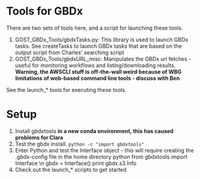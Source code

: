 # Tools for GBDx
There are two sets of tools here, and a script for launching these tools.
1. GOST_GBDx_Tools/gbdxTasks.py: This library is used to launch GBDx tasks. See createTasks to launch GBDx tasks that are based on the output script from Charles' searching script
2. GOST_GBDx_Tools/gbdxURL_misc: Manipulates the GBDx url fetches - useful for monitoring workflows and listing/downloading results. **Warning, the AWSCLI stuff is off-the-wall weird because of WBG limitations of web-based command line tools - discuss with Ben**

See the launch_* tools for executing these tools.

# Setup
1. Install gbdxtools **in a new conda environment, this has caused problems for Clara**
2. Test the gbdx install. 
`python -c "import gbdxtools"`
3. Enter Python and test the Interface object - this will require creating the .gbdx-config file in the home directory
    python
    from gbdxtools import Interface \n
    gbdx = Interface()
    print gbdx.s3.Info
4. Check out the launch_* scripts to get started
